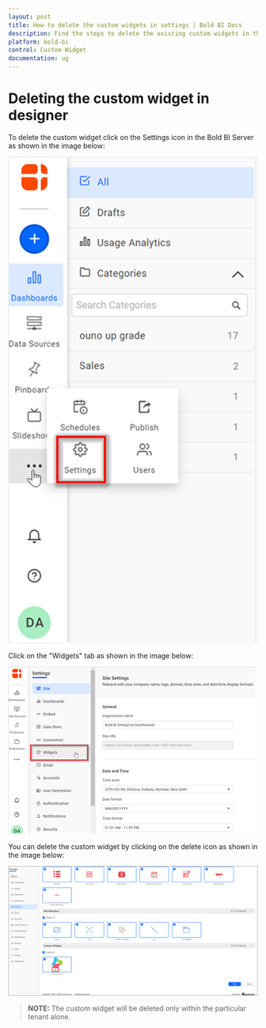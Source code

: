 ```yaml
---
layout: post
title: How to delete the custom widgets in settings | Bold BI Docs
description: Find the steps to delete the existing custom widgets in the Bold BI widget settings page by using the delete icon in Bold BI application v5.2.48 or later. 
platform: bold-bi
control: Custom Widget
documentation: ug
---
```


# Deleting the custom widget in designer

 To delete the custom widget click on the Settings icon in the Bold BI Server as shown in the image below:

   ![Dashboard Settings](/static/assets/embedded/visualizing-data/visualization-widgets/images/custom-widget/dashboard-settings.png#max-width=75%)

 Click on the "Widgets" tab as shown in the image below:

  ![Widgets Tab](/static/assets/embedded/visualizing-data/visualization-widgets/images/custom-widget/widgets-section.png)
 
 You can delete the custom widget by clicking on the delete icon as shown in the image below:

  ![Delete Icon](/static/assets/embedded/visualizing-data/visualization-widgets/images/custom-widget/delete-icon.png)

 > **NOTE:** The custom widget will be deleted only within the particular tenant alone.